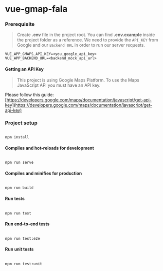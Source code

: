 # vue-gmap-fala

### Prerequisite

> Create **.env** file in the project root. You can find **.env.example** inside the project folder as a reference. We need to provide the `API_KEY` from Google and our `Backend URL` in order to run our server requests.
```
VUE_APP_GMAPS_API_KEY=<you_google_api_key>
VUE_APP_BACKEND_URL=<backend_mock_api_url>
```

#### Getting an API Key 

> This project is using Google Maps Platform. To use the Maps JavaScript API you must have an API key.

Please follow this guide: [https://developers.google.com/maps/documentation/javascript/get-api-key](https://developers.google.com/maps/documentation/javascript/get-api-key)

### Project setup

```

npm install

```
  
#### Compiles and hot-reloads for development

```

npm run serve

```

#### Compiles and minifies for production

```

npm run build

```

#### Run tests

```

npm run test

```
  
#### Run end-to-end tests

```

npm run test:e2e

```

#### Run unit tests

```

npm run test:unit

```